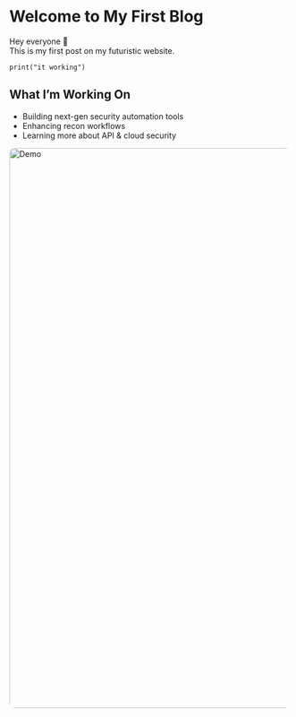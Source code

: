 # Welcome to My First Blog

Hey everyone 👋  
This is my first post on my futuristic website.

```
print("it working")
```

## What I’m Working On
* Building next-gen security automation tools  
* Enhancing recon workflows  
* Learning more about API & cloud security

<img src="https://github.com/user-attachments/assets/770c0e6c-c0a2-45e3-b6a1-6461a2b83d81" alt="Demo" width="1000" style="height:auto;border-radius:10px;display:block;margin:auto;">



